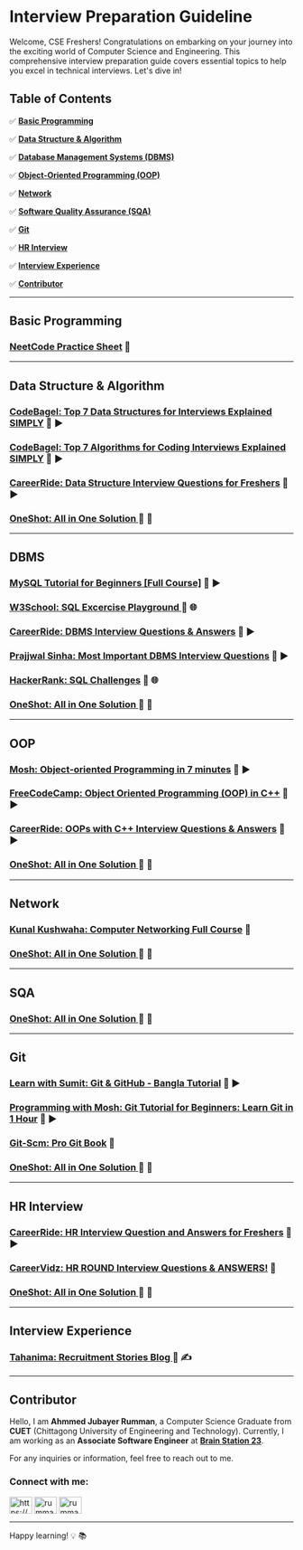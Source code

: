 # Interview Preparation Guideline

Welcome, CSE Freshers! Congratulations on embarking on your journey into the exciting world of Computer Science and Engineering. This comprehensive interview preparation guide covers essential topics to help you excel in technical interviews. Let's dive in!

## Table of Contents

✅ [**Basic Programming**](#basic-programming) 

✅ [**Data Structure & Algorithm**](#data-structure--algorithm) 

✅ [**Database Management Systems (DBMS)**](#dbms) 

✅ [**Object-Oriented Programming (OOP)**](#oop) 

✅ [**Network**](#network) 

✅ [**Software Quality Assurance (SQA)**](#sqa) 

✅ [**Git**](#git) 

✅ [**HR Interview**](#hr-interview) 

✅ [**Interview Experience**](#interview-experience) 

✅ [**Contributor**](#contributor) 

---

## Basic Programming

### [NeetCode Practice Sheet](https://neetcode.io/practice) 🚀

---

## Data Structure & Algorithm

### [CodeBagel: Top 7 Data Structures for Interviews Explained SIMPLY](https://www.youtube.com/watch?v=cQWr9DFE1ww&t=17s) 🚀 ▶️

### [CodeBagel: Top 7 Algorithms for Coding Interviews Explained SIMPLY](https://www.youtube.com/watch?v=kp3fCihUXEg) 🚀 ▶️

### [CareerRide: Data Structure Interview Questions for Freshers](https://www.youtube.com/watch?v=n24UcpMnTn0&t=18s) 🚀 ▶️

### [OneShot: All in One Solution ](https://www.javatpoint.com/sql-interview-questions) 🚀 📕

---

## DBMS

### [MySQL Tutorial for Beginners [Full Course]](https://www.youtube.com/watch?v=7S_tz1z_5bA) 🚀 ▶️

### [W3School: SQL Excercise Playground ](https://www.w3schools.com/sql/sql_exercises.asp) 🚀 🌐

### [CareerRide: DBMS Interview Questions & Answers](https://www.youtube.com/watch?v=xHJ8Gtm0ILg&t=1777s) 🚀 ▶️

### [Prajjwal Sinha: Most Important DBMS Interview Questions](https://www.youtube.com/watch?v=8PUv18AI9CY) 🚀 ▶️

### [HackerRank: SQL Challenges](https://www.hackerrank.com/domains/sql) 🚀 🌐

### [OneShot: All in One Solution ](https://www.javatpoint.com/sql-interview-questions) 🚀 📕

---

## OOP

### [Mosh: Object-oriented Programming in 7 minutes](https://www.youtube.com/watch?v=pTB0EiLXUC8) 🚀 ▶️

### [FreeCodeCamp: Object Oriented Programming (OOP) in C++](https://www.youtube.com/watch?v=wN0x9eZLix4&t=3237s) 🚀 ▶️

### [CareerRide: OOPs with C++ Interview Questions & Answers](https://www.youtube.com/watch?v=-d-Stdl9PfQ&t=438s) 🚀 ▶️

### [OneShot: All in One Solution ](https://www.javatpoint.com/sql-interview-questions) 🚀 📕

---

## Network

### [Kunal Kushwaha: Computer Networking Full Course](https://www.youtube.com/watch?v=IPvYjXCsTg8&t=11756s) 🚀

### [OneShot: All in One Solution ](https://www.javatpoint.com/sql-interview-questions) 🚀 📕

---

## SQA

### [OneShot: All in One Solution ](https://www.javatpoint.com/sql-interview-questions) 🚀 📕

---

## Git

### [Learn with Sumit: Git & GitHub - Bangla Tutorial](https://www.youtube.com/watch?v=oe21Nlq8GS4) 🚀 ▶️

### [Programming with Mosh: Git Tutorial for Beginners: Learn Git in 1 Hour](https://www.youtube.com/watch?v=8JJ101D3knE) 🚀 ▶️

### [Git-Scm: Pro Git Book](https://git-scm.com/book/en/v2) 🚀

### [OneShot: All in One Solution ](https://www.javatpoint.com/sql-interview-questions) 🚀 📕

---

## HR Interview

### [CareerRide: HR Interview Question and Answers for Freshers](https://www.youtube.com/watch?v=715jNDMGm7I) 🚀 ▶️

### [CareerVidz: HR ROUND Interview Questions & ANSWERS!](https://www.youtube.com/watch?v=CwUBnhDVKTg) 🚀

### [OneShot: All in One Solution ](https://www.javatpoint.com/sql-interview-questions) 🚀 📕

---

## Interview Experience

### [Tahanima: Recruitment Stories Blog ](https://tahanima.github.io/categories/) 🚀 ✍️

---

## Contributor

Hello, I am **Ahmmed Jubayer Rumman**, a Computer Science Graduate from **CUET** (Chittagong University of Engineering and Technology). Currently, I am working as an **Associate Software Engineer** at  [**Brain Station 23**](https://brainstation-23.com/).

For any inquiries or information, feel free to reach out to me. 

<h3 align="left"><strong>Connect with me:</strong></h3>
<p align="left">
<a href="https://www.linkedin.com/in/ahmmed-jubayer-rumman-423699175/" target="blank"><img align="center" src="https://raw.githubusercontent.com/rahuldkjain/github-profile-readme-generator/master/src/images/icons/Social/linked-in-alt.svg" alt="https://www.linkedin.com/in/ahmmed-jubayer-rumman-423699175/" height="30" width="40" /></a>
<a href="https://codeforces.com/profile/rumman93" target="blank"><img align="center" src="https://raw.githubusercontent.com/rahuldkjain/github-profile-readme-generator/master/src/images/icons/Social/codeforces.svg" alt="rumman93" height="30" width="40" /></a>
<a href="https://www.leetcode.com/rumman93" target="blank"><img align="center" src="https://raw.githubusercontent.com/rahuldkjain/github-profile-readme-generator/master/src/images/icons/Social/leet-code.svg" alt="rumman93" height="30" width="40" /></a>
</p>


---

Happy learning! 💡 📚
